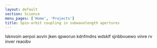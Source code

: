 ```yaml
---
layout: default
section: Science
menu_pages: ['Home', 'Projects']
title: Spin-orbit coupling in subwavelength apertures
---
```

lsknvoin aerpoi aovin jken qpworun kdnfmdns wdsklf sjnbbvuewo vinre rv inver reaoibv